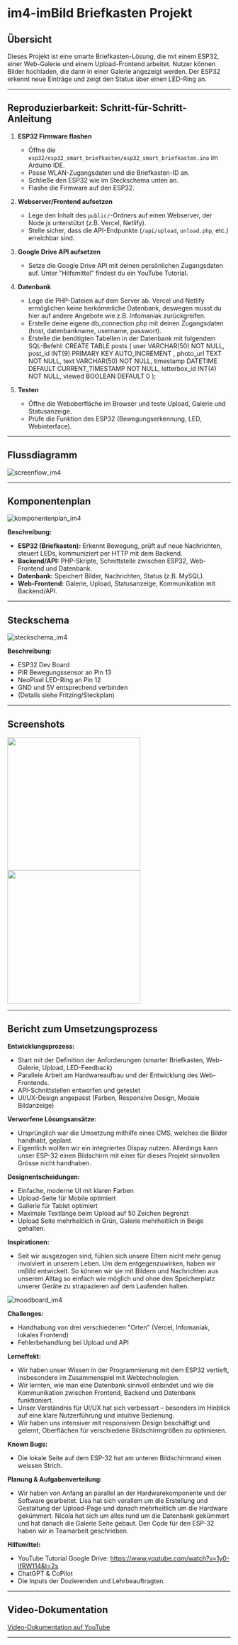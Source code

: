 # im4-imBild Briefkasten Projekt

## Übersicht

Dieses Projekt ist eine smarte Briefkasten-Lösung, die mit einem ESP32, einer Web-Galerie und einem Upload-Frontend arbeitet. Nutzer können Bilder hochladen, die dann in einer Galerie angezeigt werden. Der ESP32 erkennt neue Einträge und zeigt den Status über einen LED-Ring an.

---

## Reproduzierbarkeit: Schritt-für-Schritt-Anleitung

1. **ESP32 Firmware flashen**
   - Öffne die `esp32/esp32_smart_briefkasten/esp32_smart_briefkasten.ino` im Arduino IDE.
   - Passe WLAN-Zugangsdaten und die Briefkasten-ID an.
   - Schließe den ESP32 wie im Steckschema unten an.
   - Flashe die Firmware auf den ESP32.

2. **Webserver/Frontend aufsetzen**
   - Lege den Inhalt des `public/`-Ordners auf einen Webserver, der Node.js unterstützt (z.B. Vercel, Netlify).
   - Stelle sicher, dass die API-Endpunkte (`/api/upload`, `unload.php`, etc.) erreichbar sind.

3. **Google Drive API aufsetzen**
   - Setze die Google Drive API mit deinen persönlichen Zugangsdaten auf. Unter "Hilfsmittel" findest du ein YouTube Tutorial.

4. **Datenbank**
   - Lege die PHP-Dateien auf dem Server ab. Vercel und Netlify ermöglichen keine herkömmliche Datenbank, deswegen musst du hier auf andere Angebote wie z.B. Infomaniak zurückgreifen.
   - Erstelle deine eigene db_connection.php mit deinen Zugangsdaten (host, datenbankname, username, passwort).
   - Erstelle die benötigten Tabellen in der Datenbank mit folgendem SQL-Befehl:
      CREATE TABLE posts (
          user VARCHAR(50) NOT NULL,
          post_id INT(9) PRIMARY KEY AUTO_INCREMENT ,
          photo_url TEXT NOT NULL, 
          text VARCHAR(50) NOT NULL,
          timestamp DATETIME DEFAULT CURRENT_TIMESTAMP NOT NULL,
          letterbox_id INT(4) NOT NULL,
          viewed BOOLEAN DEFAULT 0
      );

5. **Testen**
   - Öffne die Weboberfläche im Browser und teste Upload, Galerie und Statusanzeige.
   - Prüfe die Funktion des ESP32 (Bewegungserkennung, LED, Webinterface).

---

## Flussdiagramm

![screenflow_im4](https://github.com/user-attachments/assets/8e4a99ba-9e5b-4267-bde6-7ed919f11ae2)

---

## Komponentenplan

![komponentenplan_im4](https://github.com/user-attachments/assets/51ed046c-9cb8-4463-832a-3b53e027aa0a)

**Beschreibung:**
- **ESP32 (Briefkasten):** Erkennt Bewegung, prüft auf neue Nachrichten, steuert LEDs, kommuniziert per HTTP mit dem Backend.
- **Backend/API:** PHP-Skripte, Schnittstelle zwischen ESP32, Web-Frontend und Datenbank.
- **Datenbank:** Speichert Bilder, Nachrichten, Status (z.B. MySQL).
- **Web-Frontend:** Galerie, Upload, Statusanzeige, Kommunikation mit Backend/API.

---

## Steckschema

![steckschema_im4](https://github.com/user-attachments/assets/b62cc28c-9131-4254-b794-cc095b4d63ff)

**Beschreibung:**
- ESP32 Dev Board
- PIR Bewegungssensor an Pin 13
- NeoPixel LED-Ring an Pin 12
- GND und 5V entsprechend verbinden
- (Details siehe Fritzing/Steckplan)

---

## Screenshots

<img src="/dokumentation/upload_im4.PNG" width="300">
<img src="/dokumentation/galerie_im4.PNG" width="300">

---

## Bericht zum Umsetzungsprozess

**Entwicklungsprozess:**
- Start mit der Definition der Anforderungen (smarter Briefkasten, Web-Galerie, Upload, LED-Feedback)
- Parallele Arbeit am Hardwareaufbau und der Entwicklung des Web-Frontends.
- API-Schnittstellen entworfen und getestet
- UI/UX-Design angepasst (Farben, Responsive Design, Modale Bildanzeige)

**Verworfene Lösungsansätze:**
- Ursprünglich war die Umsetzung mithilfe eines CMS, welches die Bilder handhabt, geplant.
- Eigentlich wollten wir ein integriertes Dispay nutzen. Allerdings kann unser ESP-32 einen Bildschirm mit einer für dieses Projekt sinnvollen Grösse nicht handhaben. 

**Designentscheidungen:**
- Einfache, moderne UI mit klaren Farben
- Upload-Seite für Mobile optimiert
- Gallerie für Tablet optimiert
- Maximale Textlänge beim Upload auf 50 Zeichen begrenzt
- Upload Seite mehrheitlich in Grün, Galerie mehrheitlich in Beige gehalten.

**Inspirationen:**
- Seit wir ausgezogen sind, fühlen sich unsere Eltern nicht mehr genug involviert in unserem Leben. Um dem entgegenzuwirken, haben wir imBild entwickelt. So können wir sie mit Bildern und Nachrichten aus unserem Alltag so einfach wie möglich und ohne den Speicherplatz unserer Geräte zu strapazieren auf dem Laufenden halten.

![moodboard_im4](https://github.com/user-attachments/assets/ddf71404-60e6-40c0-87c8-5a92c8ba800c)

**Challenges:**
- Handhabung von drei verschiedenen "Orten" (Vercel, Infomaniak, lokales Frontend)
- Fehlerbehandlung bei Upload und API

**Lerneffekt:**

- Wir haben unser Wissen in der Programmierung mit dem ESP32 vertieft, insbesondere im Zusammenspiel mit Webtechnologien.
- Wir lernten, wie man eine Datenbank sinnvoll einbindet und wie die Kommunikation zwischen Frontend, Backend und Datenbank funktioniert.
- Unser Verständnis für UI/UX hat sich verbessert – besonders im Hinblick auf eine klare Nutzerführung und intuitive Bedienung.
- Wir haben uns intensiver mit responsivem Design beschäftigt und gelernt, Oberflächen für verschiedene Bildschirmgrößen zu optimieren.


**Known Bugs:**
- Die lokale Seite auf dem ESP-32 hat am unteren Bildschirmrand einen weissen Strich.

**Planung & Aufgabenverteilung:**
- Wir haben von Anfang an parallel an der Hardwarekomponente und der Software gearbeitet. Lisa hat sich vorallem um die Erstellung und Gestaltung der Upload-Page und danach mehrheitlich um die Hardware gekümmert. Nicola hat sich um alles rund um die Datenbank gekümmert und hat danach die Galerie Seite gebaut. Den Code für den ESP-32 haben wir in Teamarbeit geschrieben. 

**Hilfsmittel:**
- YouTube Tutorial Google Drive: https://www.youtube.com/watch?v=1y0-IfRW114&t=2s
- ChatGPT & CoPilot
- Die Inputs der Dozierenden und Lehrbeauftragten.

---

## Video-Dokumentation

[Video-Dokumentation auf YouTube](https://youtube.com/shorts/TZul8rfSHqQ)

---
